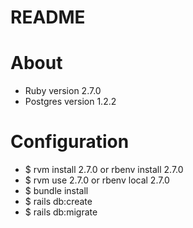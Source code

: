 # README
# About
* Ruby version 2.7.0
* Postgres version 1.2.2


# Configuration
- $ rvm install 2.7.0 or rbenv install 2.7.0
- $ rvm use 2.7.0 or rbenv local 2.7.0
- $ bundle install
- $ rails db:create
- $ rails db:migrate

